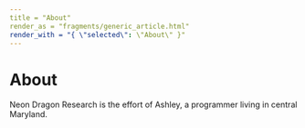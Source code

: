 ```yaml
---
title = "About"
render_as = "fragments/generic_article.html"
render_with = "{ \"selected\": \"About\" }"
---
```


# About
Neon Dragon Research is the effort of Ashley, a programmer living in central Maryland.